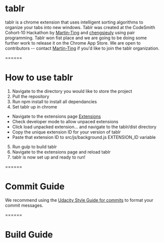 # tablr
tablr is a chrome extension that uses intelligent sorting algorithms to organize your tabs into new windows. Tablr was created at the CodeSmith Cohort-10 Hackathon by [Martin-Ting](https://github.com/Martin-Ting) and [chengsieuly](https://github.com/chengsieuly) using pair programming. Tablr won fist place and we are going to be doing some further work to release it on the Chrome App Store. We are open to contributors -- contact [Martin-Ting](https://github.com/Martin-Ting) if you'd like to join the tablr organization. 

======
# How to use tablr
1. Navigate to the directory you would like to store the project
2. Pull the repository
3. Run npm install to install all dependancies
4. Set tablr up in chrome
  - Navigate to the extensions page [Extensions](chrome://extensions/)
  - Check developer mode to allow unpaced extensions
  - Click load unpacked extension... and navigate to the tablr/dist directory
  - Copy the unique extension ID for your version of tablr 
  - Paste that extension ID to src/js/background.js EXTENSION_ID variable
5. Run gulp to build tablr
6. Navigate to the extensions page and reload tablr
7. tablr is now set up and ready to run!

======
# Commit Guide
We recommend using the [Udacity Style Guide for commits](https://udacity.github.io/git-styleguide/) to format your commit messages.

======
# Build Guide
